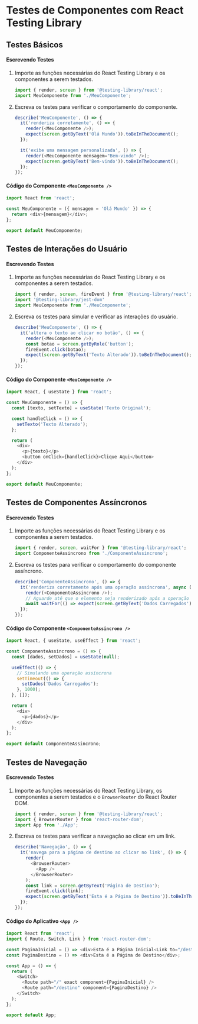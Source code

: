 # Testes de Componentes com React Testing Library

## Testes Básicos 

#### Escrevendo Testes

1. Importe as funções necessárias do React Testing Library e os componentes a serem testados.

   ```javascript
   import { render, screen } from '@testing-library/react';
   import MeuComponente from './MeuComponente';
   ```

2. Escreva os testes para verificar o comportamento do componente.

   ```javascript
   describe('MeuComponente', () => {
     it('renderiza corretamente', () => {
       render(<MeuComponente />);
       expect(screen.getByText('Olá Mundo')).toBeInTheDocument();
     });

     it('exibe uma mensagem personalizada', () => {
       render(<MeuComponente mensagem="Bem-vindo" />);
       expect(screen.getByText('Bem-vindo')).toBeInTheDocument();
     });
   });
   ```

#### Código do Componente `<MeuComponente />`

```javascript
import React from 'react';

const MeuComponente = ({ mensagem = 'Olá Mundo' }) => {
  return <div>{mensagem}</div>;
};

export default MeuComponente;
```

## Testes de Interações do Usuário

#### Escrevendo Testes

1. Importe as funções necessárias do React Testing Library e os componentes a serem testados.

   ```javascript
   import { render, screen, fireEvent } from '@testing-library/react';
   import '@testing-library/jest-dom'
   import MeuComponente from './MeuComponente';
   ```

2. Escreva os testes para simular e verificar as interações do usuário.

   ```javascript
   describe('MeuComponente', () => {
     it('altera o texto ao clicar no botão', () => {
       render(<MeuComponente />);
       const botao = screen.getByRole('button');
       fireEvent.click(botao);
       expect(screen.getByText('Texto Alterado')).toBeInTheDocument();
     });
   });
   ```

#### Código do Componente `<MeuComponente />`

```javascript
import React, { useState } from 'react';

const MeuComponente = () => {
  const [texto, setTexto] = useState('Texto Original');

  const handleClick = () => {
    setTexto('Texto Alterado');
  };

  return (
    <div>
      <p>{texto}</p>
      <button onClick={handleClick}>Clique Aqui</button>
    </div>
  );
};

export default MeuComponente;
```

## Testes de Componentes Assíncronos

#### Escrevendo Testes

1. Importe as funções necessárias do React Testing Library e os componentes a serem testados.

   ```javascript
   import { render, screen, waitFor } from '@testing-library/react';
   import ComponenteAssincrono from './ComponenteAssincrono';
   ```

2. Escreva os testes para verificar o comportamento do componente assíncrono.

   ```javascript
   describe('ComponenteAssincrono', () => {
     it('renderiza corretamente após uma operação assíncrona', async () => {
       render(<ComponenteAssincrono />);
       // Aguarde até que o elemento seja renderizado após a operação assíncrona
       await waitFor(() => expect(screen.getByText('Dados Carregados')).toBeInTheDocument());
     });
   });
   ```

#### Código do Componente `<ComponenteAssincrono />`

```javascript
import React, { useState, useEffect } from 'react';

const ComponenteAssincrono = () => {
  const [dados, setDados] = useState(null);

  useEffect(() => {
    // Simulando uma operação assíncrona
    setTimeout(() => {
      setDados('Dados Carregados');
    }, 1000);
  }, []);

  return (
    <div>
      <p>{dados}</p>
    </div>
  );
};

export default ComponenteAssincrono;
```

## Testes de Navegação

#### Escrevendo Testes

1. Importe as funções necessárias do React Testing Library, os componentes a serem testados e o `BrowserRouter` do React Router DOM.

   ```javascript
   import { render, screen } from '@testing-library/react';
   import { BrowserRouter } from 'react-router-dom';
   import App from './App';
   ```

2. Escreva os testes para verificar a navegação ao clicar em um link.

   ```javascript
   describe('Navegação', () => {
     it('navega para a página de destino ao clicar no link', () => {
       render(
         <BrowserRouter>
           <App />
         </BrowserRouter>
       );
       const link = screen.getByText('Página de Destino');
       fireEvent.click(link);
       expect(screen.getByText('Esta é a Página de Destino')).toBeInTheDocument();
     });
   });
   ```

#### Código do Aplicativo `<App />`

```javascript
import React from 'react';
import { Route, Switch, Link } from 'react-router-dom';

const PaginaInicial = () => <div>Esta é a Página Inicial<Link to="/destino">Página de Destino</Link></div>;
const PaginaDestino = () => <div>Esta é a Página de Destino</div>;

const App = () => {
  return (
    <Switch>
      <Route path="/" exact component={PaginaInicial} />
      <Route path="/destino" component={PaginaDestino} />
    </Switch>
  );
};

export default App;
```